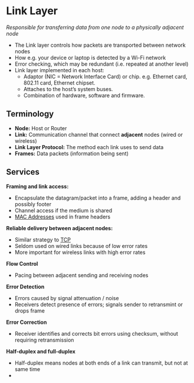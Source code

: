 # Link Layer
*Responsible for transferring data from one node to a physically adjacent node*
- The Link layer controls how packets are transported between network nodes
- How e.g. your device or laptop is detected by a Wi-Fi network
- Error checking, which may be redundant (i.e. repeated at another level)
- Link layer implemented in each host:
	- Adaptor (NIC = Network Interface Card) or chip.  e.g. Ethernet card, 802.11 card, Ethernet chipset. 
	- Attaches to the host’s system buses.
	- Combination of hardware, software and firmware.
## Terminology
- **Node:** Host or Router
- **Link:** Communication channel that connect **adjacent** nodes (wired or wireless)
- **Link Layer Protocol:** The method each link uses to send data
- **Frames:** Data packets (information being sent)

## Services
**Framing and link access:**
- Encapsulate the datagram/packet into a frame, adding a header and possibly footer
- Channel access if the medium is shared
- [MAC Addresses](MAC%20Addresses.md) used in frame headers

**Reliable delivery between adjacent nodes:**
- Similar strategy to [TCP](TCP.md)
- Seldom used on wired links because of low error rates
- More important for wireless links with high error rates

**Flow Control**
- Pacing between adjacent sending and receiving nodes

**Error Detection**
- Errors caused by signal attenuation / noise
- Receivers detect presence of errors; signals sender to retransmint or drops frame

**Error Correction**
- Receiver identifies and corrects bit errors using checksum, without requiring retransmission

**Half-duplex and full-duplex**
- Half-duplex means nodes at both ends of a link can transmit, but not at same time
- 